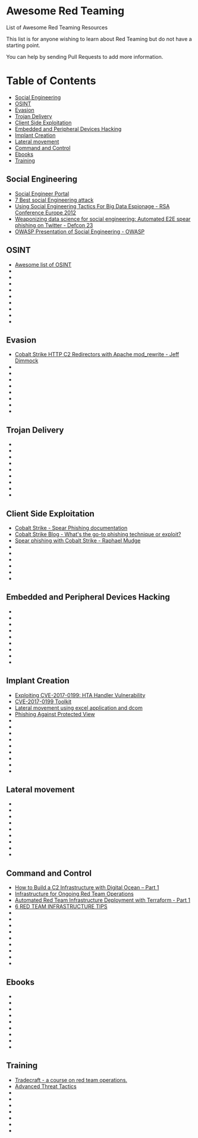 # Awesome Red Teaming
List of Awesome Red Teaming Resources

This list is for anyone wishing to learn about Red Teaming but do not have a starting point.

You can help by sending Pull Requests to add more information.

Table of Contents
=================

 * [Social Engineering](#social-engineering)
 * [OSINT](#osint)
 * [Evasion](#evasion)
 * [Trojan Delivery](#trojan-delivery)
 * [Client Side Exploitation](#client-side-exploitation)
 * [Embedded and Peripheral Devices Hacking](#embedded-and-peripheral-device-hacking)
 * [Implant Creation](#implant-creation)
 * [Lateral movement](#lateral-movement)
 * [Command and Control](#command-and-control)
 * [Ebooks](#Ebooks)
 * [Training](#Training)

## Social Engineering

* [Social Engineer Portal](https://www.social-engineer.org/)
* [7 Best social Engineering attack](http://www.darkreading.com/the-7-best-social-engineering-attacks-ever/d/d-id/1319411)
* [Using Social Engineering Tactics For Big Data Espionage - RSA Conference Europe 2012](https://www.rsaconference.com/writable/presentations/file_upload/das-301_williams_rader.pdf)
* [Weaponizing data science for social engineering: Automated E2E spear phishing on Twitter - Defcon 23](https://media.defcon.org/DEF%20CON%2024/DEF%20CON%2024%20presentations/DEFCON-24-Seymour-Tully-Weaponizing-Data-Science-For-Social-Engineering-WP.pdf)
* [OWASP Presentation of Social Engineering - OWASP](https://www.owasp.org/images/5/54/Presentation_Social_Engineering.pdf)

## OSINT

* [Awesome list of OSINT](https://github.com/jivoi/awesome-osint)
* []()
* []()
* []()
* []()
* []()
* []()
* []()
* []()
* []()

## Evasion
* [Cobalt Strike HTTP C2 Redirectors with Apache mod_rewrite - Jeff Dimmock](https://bluescreenofjeff.com/2016-06-28-cobalt-strike-http-c2-redirectors-with-apache-mod_rewrite/)
* []()
* []()
* []()
* []()
* []()
* []()
* []()
* []()

## Trojan Delivery
* []()
* []()
* []()
* []()
* []()
* []()
* []()
* []()
* []()

## Client Side Exploitation
* [Cobalt Strike - Spear Phishing documentation](https://www.cobaltstrike.com/help-spear-phish)
* [Cobalt Strike Blog - What's the go-to phishing technique or exploit?](https://blog.cobaltstrike.com/2014/12/17/whats-the-go-to-phishing-technique-or-exploit/)
* [Spear phishing with Cobalt Strike - Raphael Mudge](https://www.youtube.com/watch?v=V7UJjVcq2Ao)
* []()
* []()
* []()
* []()
* []()
* []()

## Embedded and Peripheral Devices Hacking
* []()
* []()
* []()
* []()
* []()
* []()
* []()
* []()
* []()

## Implant Creation
* [Exploiting CVE-2017-0199: HTA Handler Vulnerability](https://www.mdsec.co.uk/2017/04/exploiting-cve-2017-0199-hta-handler-vulnerability/)
* [CVE-2017-0199 Toolkit](https://github.com/bhdresh/CVE-2017-0199)
* [Lateral movement using excel application and dcom](https://enigma0x3.net/2017/09/11/lateral-movement-using-excel-application-and-dcom/)
* [Phishing Against Protected View](https://enigma0x3.net/2017/07/13/phishing-against-protected-view/)
* []()
* []()
* []()
* []()
* []()
* []()
* []()
* []()
* []()

## Lateral movement
* []()
* []()
* []()
* []()
* []()
* []()
* []()
* []()
* []()

## Command and Control

* [How to Build a C2 Infrastructure with Digital Ocean – Part 1](https://www.blackhillsinfosec.com/build-c2-infrastructure-digital-ocean-part-1/)
* [Infrastructure for Ongoing Red Team Operations](https://blog.cobaltstrike.com/2014/09/09/infrastructure-for-ongoing-red-team-operations/)
* [Automated Red Team Infrastructure Deployment with Terraform - Part 1](https://rastamouse.me/2017/08/automated-red-team-infrastructure-deployment-with-terraform---part-1/)
* [6 RED TEAM INFRASTRUCTURE TIPS](https://cybersyndicates.com/2016/11/top-red-team-tips/)
* []()
* []()
* []()
* []()
* []()
* []()
* []()
* []()
* []()

## Ebooks
* []()
* []()
* []()
* []()
* []()
* []()
* []()
* []()
* []()


## Training
* [Tradecraft - a course on red team operations.](https://www.youtube.com/watch?v=IRpS7oZ3z0o&list=PL9HO6M_MU2nesxSmhJjEvwLhUoHPHmXvz)
* [Advanced Threat Tactics](https://www.youtube.com/watch?v=4w7krkqxRck&list=PL9HO6M_MU2nf8Fa5bVefBW-9bg5Rx94_c)
* []()
* []()
* []()
* []()
* []()
* []()
* []()
